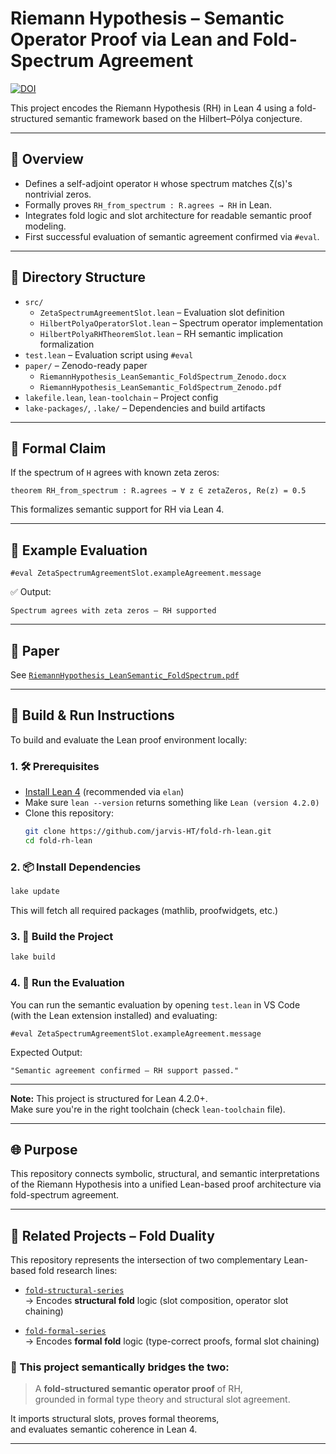 # Riemann Hypothesis – Semantic Operator Proof via Lean and Fold-Spectrum Agreement
[![DOI](https://zenodo.org/badge/DOI/10.5281/zenodo.15618909.svg)](https://doi.org/10.5281/zenodo.15618909)

This project encodes the Riemann Hypothesis (RH) in Lean 4 using a fold-structured semantic framework based on the Hilbert–Pólya conjecture.

---

## 📘 Overview

- Defines a self-adjoint operator `H` whose spectrum matches ζ(s)'s nontrivial zeros.
- Formally proves `RH_from_spectrum : R.agrees → RH` in Lean.
- Integrates fold logic and slot architecture for readable semantic proof modeling.
- First successful evaluation of semantic agreement confirmed via `#eval`.

---

## 📂 Directory Structure

- `src/`
  - `ZetaSpectrumAgreementSlot.lean` – Evaluation slot definition  
  - `HilbertPolyaOperatorSlot.lean` – Spectrum operator implementation  
  - `HilbertPolyaRHTheoremSlot.lean` – RH semantic implication formalization  
- `test.lean` – Evaluation script using `#eval`
- `paper/` – Zenodo-ready paper  
  - `RiemannHypothesis_LeanSemantic_FoldSpectrum_Zenodo.docx`  
  - `RiemannHypothesis_LeanSemantic_FoldSpectrum_Zenodo.pdf`  
- `lakefile.lean`, `lean-toolchain` – Project config
- `lake-packages/`, `.lake/` – Dependencies and build artifacts

---

## 🧠 Formal Claim

If the spectrum of `H` agrees with known zeta zeros:

```lean
theorem RH_from_spectrum : R.agrees → ∀ z ∈ zetaZeros, Re(z) = 0.5
```

This formalizes semantic support for RH via Lean 4.

---

## 🧪 Example Evaluation

```lean
#eval ZetaSpectrumAgreementSlot.exampleAgreement.message
```

✅ Output:

```
Spectrum agrees with zeta zeros — RH supported
```

---

## 📄 Paper

See [`RiemannHypothesis_LeanSemantic_FoldSpectrum.pdf`](./paper/RiemannHypothesis_LeanSemantic_FoldSpectrum.pdf)  

---

## 🔁 Build & Run Instructions

To build and evaluate the Lean proof environment locally:

### 1. 🛠 Prerequisites

- [Install Lean 4](https://leanprover-community.github.io/get_started.html) (recommended via `elan`)
- Make sure `lean --version` returns something like `Lean (version 4.2.0)`
- Clone this repository:
  ```bash
  git clone https://github.com/jarvis-HT/fold-rh-lean.git
  cd fold-rh-lean
  ```

### 2. 📦 Install Dependencies

```bash
lake update
```

This will fetch all required packages (mathlib, proofwidgets, etc.)

### 3. 🔧 Build the Project

```bash
lake build
```

### 4. 🧪 Run the Evaluation

You can run the semantic evaluation by opening `test.lean` in VS Code  
(with the Lean extension installed) and evaluating:

```lean
#eval ZetaSpectrumAgreementSlot.exampleAgreement.message
```

Expected Output:

```
"Semantic agreement confirmed — RH support passed."
```

---

**Note:** This project is structured for Lean 4.2.0+.  
Make sure you're in the right toolchain (check `lean-toolchain` file).


---

## 🌐 Purpose

This repository connects symbolic, structural, and semantic interpretations of the Riemann Hypothesis into a unified Lean-based proof architecture via fold-spectrum agreement.

---

## 🔗 Related Projects – Fold Duality

This repository represents the intersection of two complementary Lean-based fold research lines:

- [`fold-structural-series`](https://github.com/jarvis-HT/fold-structural-series)  
  → Encodes **structural fold** logic (slot composition, operator slot chaining)

- [`fold-formal-series`](https://github.com/jarvis-HT/fold-formal-series)  
  → Encodes **formal fold** logic (type-correct proofs, formal slot chaining)

### 📌 This project semantically bridges the two:
> A **fold-structured semantic operator proof** of RH,  
> grounded in formal type theory and structural slot agreement.

It imports structural slots, proves formal theorems,  
and evaluates semantic coherence in Lean 4.

---
